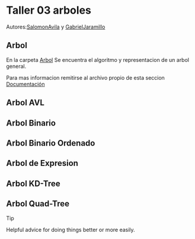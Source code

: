 # Taller 03 arboles
Autores:[SalomonAvila](https://github.com/SalomonAvila) y [GabrielJaramillo](https://github.com/GabrielJaramilloCuberos)

## Arbol
En la carpeta [Arbol](/Taller03_Trees/Arbol/) Se encuentra el algoritmo y representacion de un arbol general. 

Para mas informacion remitirse al archivo propio de esta seccion [Documentación](/Taller03_Trees/Arbol/readme.md)

## Arbol AVL

## Arbol Binario

## Arbol Binario Ordenado

## Arbol de Expresion

## Arbol KD-Tree

## Arbol Quad-Tree

> [!TIP]
> Helpful advice for doing things better or more easily.